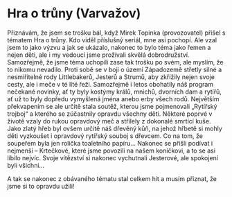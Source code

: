 # Hra o trůny (Varvažov)
Přiznávám, že jsem se trošku bál, když Mirek Topinka (provozovatel) přišel s tématem Hra o trůny. Kdo viděl příslušný seriál, mne asi pochopí. Ale vzal jsem to jako výzvu a jak se ukázalo, nakonec to bylo téma jako řemen a nejen děti, ale i my vedoucí jsme prožívali skvělá dobrodružství. Samozřejmě, že jsme téma uchopili zase tak trošku po svém, ale myslím, že to nikomu nevadilo. Proti sobě se v boji o území Západozemě střetly silné a nesmiřitelné rody Littlebakerů, Jesterů a Strumů, aby zkřížily nejen svoje cesty, ale i meče v té líté řeži. Samozřejmě i letos obohatily náš program nečekané novinky, ať ty byly kostýmy králů, mnichů, dvorních dam a rytířů, ať už to byly dopředu vymyšlená jména anebo erby všech rodů. Největším překvapením se ale určitě stala soutěž, kterou jsme pojmenovali „Rytířský trojboj“ a kterého se zúčastnily opravdu všechny děti. Některé poprvé v životě vzaly do rukou opravdový meč a střílely z dokonalé smrtící kuše. Jako zlatý hřeb byl ovšem určitě náš dřevěný kůň, na jehož hřbetě si mohly děti vyzkoušet i opravdový rytířský souboj s dřevcem. Co na tom, že soupeřem byla jen rolička toaletního papíru… Nakonec se přišli podívat i nejmenší – Krtečkové, které jsme povozili na našem koníčkovi, a to se asi líbilo nejvíc. Svoje vítězství si nakonec vychutnali Jesterové, ale spokojení byli všichni…

A tak se nakonec z obávaného tématu stal celkem hit a musím přiznat, že jsme si to opravdu užili!

